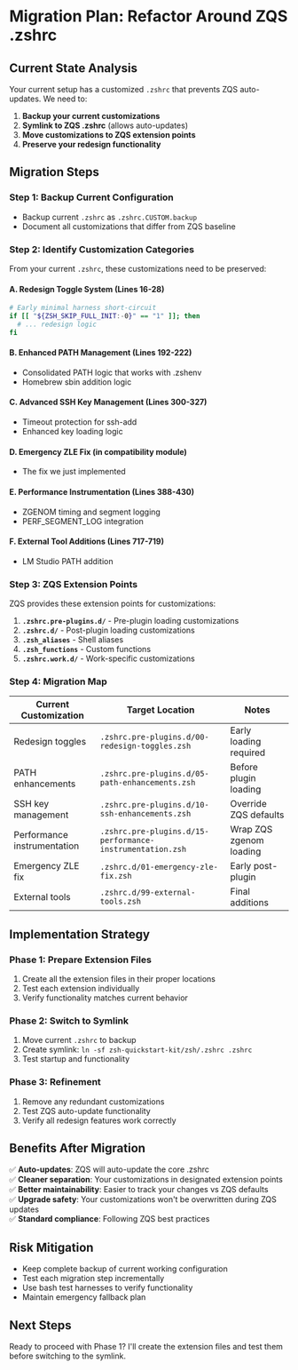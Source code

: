 # Migration Plan: Refactor Around ZQS .zshrc

## Current State Analysis

Your current setup has a customized `.zshrc` that prevents ZQS auto-updates. We need to:

1. **Backup your current customizations**
2. **Symlink to ZQS .zshrc** (allows auto-updates)
3. **Move customizations to ZQS extension points**
4. **Preserve your redesign functionality**

## Migration Steps

### Step 1: Backup Current Configuration
- Backup current `.zshrc` as `.zshrc.CUSTOM.backup`
- Document all customizations that differ from ZQS baseline

### Step 2: Identify Customization Categories

From your current `.zshrc`, these customizations need to be preserved:

#### A. Redesign Toggle System (Lines 16-28)
```bash
# Early minimal harness short-circuit
if [[ "${ZSH_SKIP_FULL_INIT:-0}" == "1" ]]; then
  # ... redesign logic
fi
```

#### B. Enhanced PATH Management (Lines 192-222) 
- Consolidated PATH logic that works with .zshenv
- Homebrew sbin addition logic

#### C. Advanced SSH Key Management (Lines 300-327)
- Timeout protection for ssh-add
- Enhanced key loading logic

#### D. Emergency ZLE Fix (in compatibility module)
- The fix we just implemented

#### E. Performance Instrumentation (Lines 388-430)
- ZGENOM timing and segment logging
- PERF_SEGMENT_LOG integration

#### F. External Tool Additions (Lines 717-719)
- LM Studio PATH addition

### Step 3: ZQS Extension Points

ZQS provides these extension points for customizations:

1. **`.zshrc.pre-plugins.d/`** - Pre-plugin loading customizations
2. **`.zshrc.d/`** - Post-plugin loading customizations  
3. **`.zsh_aliases`** - Shell aliases
4. **`.zsh_functions`** - Custom functions
5. **`.zshrc.work.d/`** - Work-specific customizations

### Step 4: Migration Map

| Current Customization | Target Location | Notes |
|----------------------|-----------------|--------|
| Redesign toggles | `.zshrc.pre-plugins.d/00-redesign-toggles.zsh` | Early loading required |
| PATH enhancements | `.zshrc.pre-plugins.d/05-path-enhancements.zsh` | Before plugin loading |
| SSH key management | `.zshrc.pre-plugins.d/10-ssh-enhancements.zsh` | Override ZQS defaults |
| Performance instrumentation | `.zshrc.pre-plugins.d/15-performance-instrumentation.zsh` | Wrap ZQS zgenom loading |
| Emergency ZLE fix | `.zshrc.d/01-emergency-zle-fix.zsh` | Early post-plugin |
| External tools | `.zshrc.d/99-external-tools.zsh` | Final additions |

## Implementation Strategy

### Phase 1: Prepare Extension Files
1. Create all the extension files in their proper locations
2. Test each extension individually
3. Verify functionality matches current behavior

### Phase 2: Switch to Symlink  
1. Move current `.zshrc` to backup
2. Create symlink: `ln -sf zsh-quickstart-kit/zsh/.zshrc .zshrc`
3. Test startup and functionality

### Phase 3: Refinement
1. Remove any redundant customizations
2. Test ZQS auto-update functionality
3. Verify all redesign features work correctly

## Benefits After Migration

✅ **Auto-updates**: ZQS will auto-update the core .zshrc  
✅ **Cleaner separation**: Your customizations in designated extension points  
✅ **Better maintainability**: Easier to track your changes vs ZQS defaults  
✅ **Upgrade safety**: Your customizations won't be overwritten during ZQS updates  
✅ **Standard compliance**: Following ZQS best practices  

## Risk Mitigation

- Keep complete backup of current working configuration
- Test each migration step incrementally  
- Use bash test harnesses to verify functionality
- Maintain emergency fallback plan

## Next Steps

Ready to proceed with Phase 1? I'll create the extension files and test them before switching to the symlink.